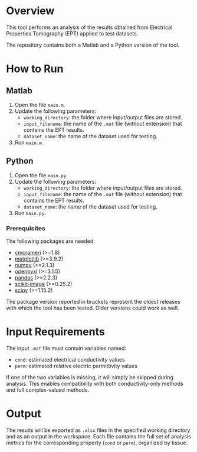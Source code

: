 # Overview

This tool performs an analysis of the results obtained from Electrical Properties Tomography (EPT) applied to test datasets.

The repository contains both a Matlab and a Python version of the tool.

# How to Run

## Matlab

1. Open the file `main.m`.
2. Update the following parameters:
   - `working_directory`: the folder where input/output files are stored.
   - `input_filename`: the name of the `.mat` file (without extension) that contains the EPT results.
   - `dataset_name`: the name of the dataset used for testing.
3. Run `main.m`.

## Python

1. Open the file `main.py`.
2. Update the following parameters:
   - `working_directory`: the folder where input/output files are stored.
   - `input_filename`: the name of the `.mat` file (without extension) that contains the EPT results.
   - `dataset_name`: the name of the dataset used for testing.
3. Run `main.py`.

### Prerequisites

The following packages are needed:
   - [cmcrameri](https://pypi.org/project/cmcrameri/) (>=1.8)
   - [matplotlib](https://matplotlib.org/) (>=3.9.2)
   - [numpy](https://numpy.org) (>=2.1.3)
   - [openpyxl](https://openpyxl.readthedocs.io) (>=3.1.5)
   - [pandas](https://pandas.pydata.org/) (>=2.2.3)
   - [scikit-image](https://scikit-image.org/) (>=0.25.2)
   - [scipy](https://scipy.org) (>=1.15.2)

The package version reported in brackets represent the oldest releases with which the tool has been tested.
Older versions could work as well.

# Input Requirements

The input `.mat` file must contain variables named:
- `cond`: estimated electrical conductivity values
- `perm`: estimated relative electric permittivity values

If one of the two variables is missing, it will simply be skipped during analysis. This enables compatibility with both conductivity-only methods and full complex-valued methods.

# Output

The results will be exported as `.xlsx` files in the specified working directory and as an output in the workspace. Each file contains the full set of analysis metrics for the corresponding property (`cond` or `perm`), organized by tissue.
